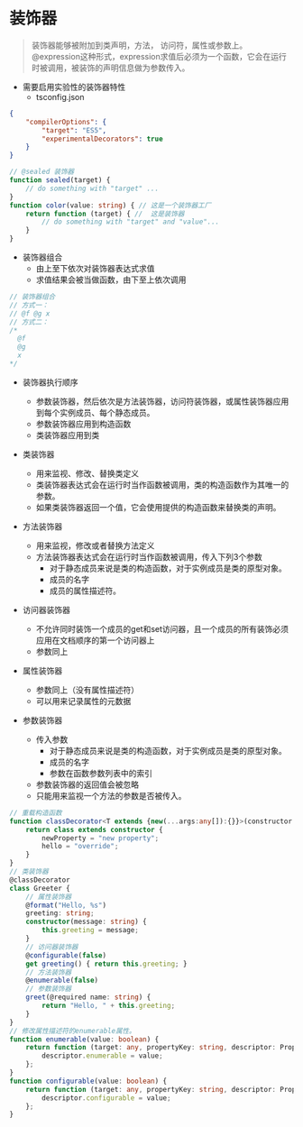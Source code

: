# 装饰器
>装饰器能够被附加到类声明，方法， 访问符，属性或参数上。 
>@expression这种形式，expression求值后必须为一个函数，它会在运行时被调用，被装饰的声明信息做为参数传入。
- 需要启用实验性的装饰器特性
  - tsconfig.json
```json
{
    "compilerOptions": {
        "target": "ES5",
        "experimentalDecorators": true
    }
}
```

```typescript
// @sealed 装饰器
function sealed(target) {
    // do something with "target" ...
}
function color(value: string) { // 这是一个装饰器工厂
    return function (target) { //  这是装饰器
        // do something with "target" and "value"...
    }
}
```
- 装饰器组合
  - 由上至下依次对装饰器表达式求值
  - 求值结果会被当做函数，由下至上依次调用
```typescript
// 装饰器组合
// 方式一：
// @f @g x
// 方式二：
/*
  @f
  @g
  x
*/

```
- 装饰器执行顺序
  - 参数装饰器，然后依次是方法装饰器，访问符装饰器，或属性装饰器应用到每个实例成员、每个静态成员。
  - 参数装饰器应用到构造函数
  - 类装饰器应用到类

- 类装饰器
  - 用来监视、修改、替换类定义
  - 类装饰器表达式会在运行时当作函数被调用，类的构造函数作为其唯一的参数。
  - 如果类装饰器返回一个值，它会使用提供的构造函数来替换类的声明。
- 方法装饰器
  - 用来监视，修改或者替换方法定义
  - 方法装饰器表达式会在运行时当作函数被调用，传入下列3个参数 
    - 对于静态成员来说是类的构造函数，对于实例成员是类的原型对象。
    - 成员的名字
    - 成员的属性描述符。
- 访问器装饰器
  - 不允许同时装饰一个成员的get和set访问器，且一个成员的所有装饰必须应用在文档顺序的第一个访问器上
  - 参数同上
- 属性装饰器
  - 参数同上（没有属性描述符）
  - 可以用来记录属性的元数据
- 参数装饰器
  - 传入参数
    - 对于静态成员来说是类的构造函数，对于实例成员是类的原型对象。
    - 成员的名字
    - 参数在函数参数列表中的索引
  - 参数装饰器的返回值会被忽略
  - 只能用来监视一个方法的参数是否被传入。
```typescript
// 重载构造函数
function classDecorator<T extends {new(...args:any[]):{}}>(constructor:T) {
    return class extends constructor {
        newProperty = "new property";
        hello = "override";
    }
}
// 类装饰器
@classDecorator
class Greeter {
    // 属性装饰器
    @format("Hello, %s")
    greeting: string;
    constructor(message: string) {
        this.greeting = message;
    }
    // 访问器装饰器
    @configurable(false)
    get greeting() { return this.greeting; }
    // 方法装饰器
    @enumerable(false)
    // 参数装饰器
    greet(@required name: string) {
        return "Hello, " + this.greeting;
    }
}
// 修改属性描述符的enumerable属性。
function enumerable(value: boolean) {
    return function (target: any, propertyKey: string, descriptor: PropertyDescriptor) {
        descriptor.enumerable = value;
    };
}
function configurable(value: boolean) {
    return function (target: any, propertyKey: string, descriptor: PropertyDescriptor) {
        descriptor.configurable = value;
    };
}
```